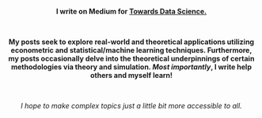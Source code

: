 <center>

**I write on Medium for [Towards Data Science.](https://medium.com/@jakepenzak)**

<br/>

**My posts seek to explore real-world and theoretical applications utilizing econometric and statistical/machine learning techniques. Furthermore, my posts occasionally delve into the theoretical underpinnings of certain methodologies via theory and simulation. *Most importantly*, I write help others and myself learn!**

<br/>

*I hope to make complex topics just a little bit more accessible to all.*

</center>